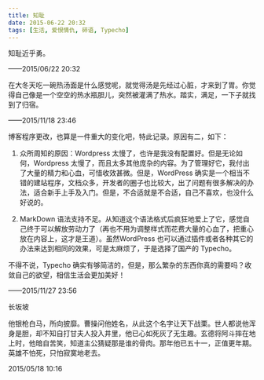 ```yaml
---
title: 知耻
date: 2015-06-22 20:32
tags: [生活, 爱恨情仇, 碎语, Typecho]
---
```

知耻近乎勇。


<!--more-->


——2015/06/22 20:32

在大冬天吃一碗热汤面是什么感觉呢，就觉得汤是先经过心脏，才来到了胃。你觉得自己像是一个空空的热水瓶胆儿，突然被灌满了热水。踏实，满足，一下子就找到了归宿。

——2015/11/18 23:46

博客程序更改，也算是一件重大的变化吧，特此记录。原因有二，如下：

1. 众所周知的原因：Wordpress 太慢了，也许是我没有配置好。但是无论如何，Wordpress 太慢了，而且太多其他庞杂的内容。为了管理好它，我付出了大量的精力和心血，可惜收效甚微。但是，WordPress 确实是一个相当不错的建站程序，文档众多，开发者的圈子也比较大，出了问题有很多解决的办法，适合新手上手及入门。但是，不合适就是不合适，自己不喜欢，也没什么好说的。

2. MarkDown 语法支持不足。从知道这个语法格式后疯狂地爱上了它，感觉自己终于可以解放劳动力了（再也不用为调整样式而花费大量的心血了，把重心放在内容上，这才是王道）。虽然WordPress 也可以通过插件或者各种其它的办法来达到相同的效果，可是太麻烦了，于是选择了国产的 Typecho。

不得不说，Typecho 确实有够简洁的，但是，那么繁杂的东西你真的需要吗？收敛自己的欲望，相信生活会更加美好！

——2015/11/27 23:56

长坂坡

他银枪白马，所向披靡。曹操问他姓名，从此这个名字让天下战栗。世人都说他浑身是胆，却不知自打甘夫人投入井里，他已心如死灰了无生趣。玄德将阿斗摔在地上时，他暗自苦笑，知道主公猜疑那是谁的骨肉。那年他已五十一，正值更年期。英雄不怕死，只怕寂寞地老去。

2015/05/18 10:16
